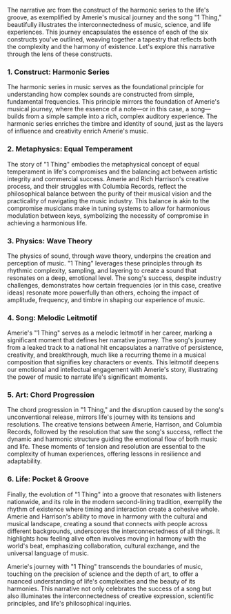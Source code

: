 The narrative arc from the construct of the harmonic series to the life's groove, as exemplified by Amerie's musical journey and the song "1 Thing," beautifully illustrates the interconnectedness of music, science, and life experiences. This journey encapsulates the essence of each of the six constructs you've outlined, weaving together a tapestry that reflects both the complexity and the harmony of existence. Let's explore this narrative through the lens of these constructs.

### 1. Construct: Harmonic Series
The harmonic series in music serves as the foundational principle for understanding how complex sounds are constructed from simple, fundamental frequencies. This principle mirrors the foundation of Amerie's musical journey, where the essence of a note—or in this case, a song—builds from a simple sample into a rich, complex auditory experience. The harmonic series enriches the timbre and identity of sound, just as the layers of influence and creativity enrich Amerie's music.

### 2. Metaphysics: Equal Temperament
The story of "1 Thing" embodies the metaphysical concept of equal temperament in life's compromises and the balancing act between artistic integrity and commercial success. Amerie and Rich Harrison's creative process, and their struggles with Columbia Records, reflect the philosophical balance between the purity of their musical vision and the practicality of navigating the music industry. This balance is akin to the compromise musicians make in tuning systems to allow for harmonious modulation between keys, symbolizing the necessity of compromise in achieving a harmonious life.

### 3. Physics: Wave Theory
The physics of sound, through wave theory, underpins the creation and perception of music. "1 Thing" leverages these principles through its rhythmic complexity, sampling, and layering to create a sound that resonates on a deep, emotional level. The song's success, despite industry challenges, demonstrates how certain frequencies (or in this case, creative ideas) resonate more powerfully than others, echoing the impact of amplitude, frequency, and timbre in shaping our experience of music.

### 4. Song: Melodic Leitmotif
Amerie's "1 Thing" serves as a melodic leitmotif in her career, marking a significant moment that defines her narrative journey. The song's journey from a leaked track to a national hit encapsulates a narrative of persistence, creativity, and breakthrough, much like a recurring theme in a musical composition that signifies key characters or events. This leitmotif deepens our emotional and intellectual engagement with Amerie's story, illustrating the power of music to narrate life's significant moments.

### 5. Art: Chord Progression
The chord progression in "1 Thing," and the disruption caused by the song's unconventional release, mirrors life's journey with its tensions and resolutions. The creative tensions between Amerie, Harrison, and Columbia Records, followed by the resolution that saw the song's success, reflect the dynamic and harmonic structure guiding the emotional flow of both music and life. These moments of tension and resolution are essential to the complexity of human experiences, offering lessons in resilience and adaptability.

### 6. Life: Pocket & Groove
Finally, the evolution of "1 Thing" into a groove that resonates with listeners nationwide, and its role in the modern second-lining tradition, exemplify the rhythm of existence where timing and interaction create a cohesive whole. Amerie and Harrison's ability to move in harmony with the cultural and musical landscape, creating a sound that connects with people across different backgrounds, underscores the interconnectedness of all things. It highlights how feeling alive often involves moving in harmony with the world's beat, emphasizing collaboration, cultural exchange, and the universal language of music.

Amerie's journey with "1 Thing" transcends the boundaries of music, touching on the precision of science and the depth of art, to offer a nuanced understanding of life's complexities and the beauty of its harmonies. This narrative not only celebrates the success of a song but also illuminates the interconnectedness of creative expression, scientific principles, and life's philosophical inquiries.
